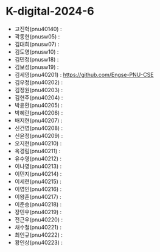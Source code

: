 # K-digital-2024-6

+ 고진혁(pnu40140) : 
+ 곽동현(pnusw05) : 
+ 김대희(pnusw07) : 
+ 김도영(pnusw10) : 
+ 김민정(pnusw18) : 
+ 김보성(pnusw19) : 
+ 김세영(pnu40201) : https://github.com/Engse-PNU-CSE
+ 김우정(pnu40202) : 
+ 김정원(pnu40203) : 
+ 김현주(pnu40204) : 
+ 박윤환(pnu40205) : 
+ 박혜란(pnu40206) : 
+ 배지현(pnu40207) : 
+ 신건영(pnu40208) : 
+ 신윤정(pnu40209) : 
+ 오지현(pnu40210) : 
+ 옥경림(pnu40211) : 
+ 유수영(pnu40212) : 
+ 이나영(pnu40213) : 
+ 이민지(pnu40214) : 
+ 이세련(pnu40215) : 
+ 이영인(pnu40216) : 
+ 이왕훈(pnu40217) : 
+ 이준승(pnu40218) : 
+ 장민우(pnu40219) : 
+ 전근우(pnu40220) : 
+ 채수철(pnu40221) : 
+ 최인규(pnu40222) : 
+ 황인상(pnu40223) : 
